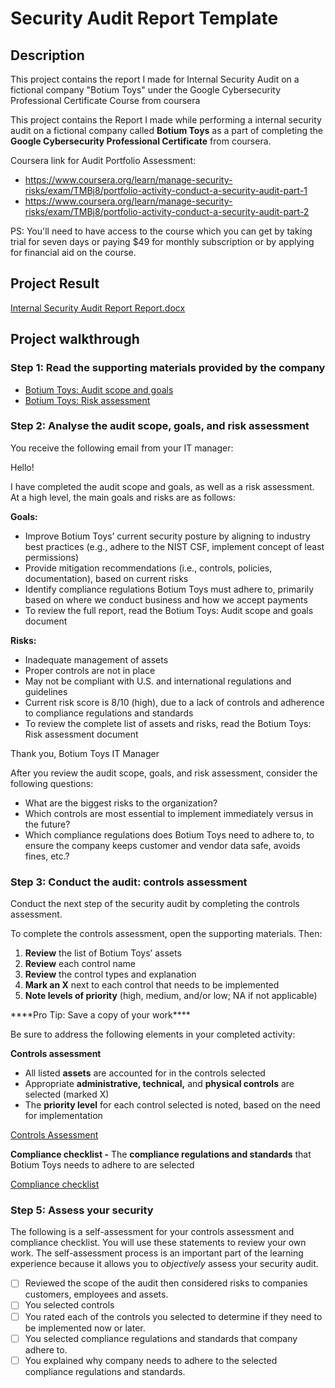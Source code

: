 # Security Audit Report Template

## Description

This project contains the report I made for Internal Security Audit on a fictional company "Botium Toys" under the Google Cybersecurity Professional Certificate Course from coursera

This project contains the Report I made while performing a internal security audit on a fictional company called **Botium Toys** as a part of completing the **Google Cybersecurity Professional Certificate** from coursera.

Coursera link for Audit Portfolio Assessment:

- https://www.coursera.org/learn/manage-security-risks/exam/TMBj8/portfolio-activity-conduct-a-security-audit-part-1
- https://www.coursera.org/learn/manage-security-risks/exam/TMBj8/portfolio-activity-conduct-a-security-audit-part-2

PS: You'll need to have access to the course which you can get by taking trial for seven days or paying $49 for monthly subscription or by applying for financial aid on the course.

## Project Result

[Internal Security Audit Report Report.docx](/Internal-Security-Audit-Report-Report.docx)

## Project walkthrough

### **************************************************************************************************************************Step 1: Read the supporting materials provided by the company**************************************************************************************************************************

- [Botium Toys: Audit scope and goals](https://docs.google.com/document/d/1bA-J96jzDVFi9XjNOKd4w2bCR7X7ZTs3_szPElOkyFM/template/preview)
- [Botium Toys: Risk assessment](https://docs.google.com/document/d/1rdjLtrTQD7c8K3cUeKnrhyq3DzXpKNL9vdHI1T9Vu80/template/preview?resourcekey=0--N8L-3p4Hel22vaxVLjIOA)

### **************************************************Step 2: Analyse the audit scope, goals, and risk assessment**************************************************

You receive the following email from your IT manager:

<aside>
Hello!

  I have completed the audit scope and goals, as well as a risk assessment. At a high level, the main goals and risks are as follows:

**Goals:**
- Improve Botium Toys’ current security posture by aligning to industry best practices (e.g., adhere to the NIST CSF, implement concept of least permissions)
- Provide mitigation recommendations (i.e., controls, policies, documentation), based on current risks
- Identify compliance regulations Botium Toys must adhere to, primarily based on where we conduct business and how we accept payments
- To review the full report, read the Botium Toys: Audit scope and goals document

**Risks:**
- Inadequate management of assets
- Proper controls are not in place
- May not be compliant with U.S. and international regulations and guidelines
- Current risk score is 8/10 (high), due to a lack of controls and adherence to compliance regulations and standards
- To review the complete list of assets and risks, read the Botium Toys: Risk assessment document 

Thank you,
Botium Toys IT Manager

</aside>

After you review the audit scope, goals, and risk assessment, consider the following questions:

- What are the biggest risks to the organization?
- Which controls are most essential to implement immediately versus in the future?
- Which compliance regulations does Botium Toys need to adhere to, to ensure the company keeps customer and vendor data safe, avoids fines, etc.?

### ****************Step 3: Conduct the audit: controls assessment****************

Conduct the next step of the security audit by completing the controls assessment.

To complete the controls assessment, open the supporting materials. Then:

1. **Review** the list of Botium Toys’ assets
2. **Review** each control name
3. **Review** the control types and explanation
4. **Mark an X** next to each control that needs to be implemented
5. **Note levels of priority** (high, medium, and/or low; NA if not applicable)

<aside>
****Pro Tip: Save a copy of your work****

</aside>

Be sure to address the following elements in your completed activity:

**Controls assessment**

- All listed **assets** are accounted for in the controls selected
- Appropriate **administrative, technical,** and **physical controls** are selected (marked X)
- The **priority level** for each control selected is noted, based on the need for implementation

[Controls Assessment](https://www.notion.so/Controls-Assessment-0e188c52a8944f599bbfd72329f8bd85?pvs=21)

**Compliance checklist -** The **compliance regulations and standards** that Botium Toys needs to adhere to are selected

[Compliance checklist](https://www.notion.so/Compliance-checklist-56935ece80be45ceb65d60b1d8d37938?pvs=21)

### Step 5: Assess your security

The following is a self-assessment for your controls assessment and compliance checklist. You will use these statements to review your own work. The self-assessment process is an important part of the learning experience because it allows you to *objectively* assess your security audit.

- [ ]  Reviewed the scope of the audit then considered risks to companies customers, employees and assets.
- [ ]  You selected controls
- [ ]  You rated each of the controls you selected to determine if they need to be implemented now or later.
- [ ]  You selected compliance regulations and standards that company adhere to.
- [ ]  You explained why company needs to adhere to the selected compliance regulations and standards.
